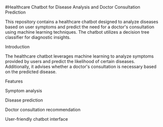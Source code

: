 #Healthcare Chatbot for Disease Analysis and Doctor Consultation Prediction

This repository contains a healthcare chatbot designed to analyze diseases based on user symptoms and predict the need for a doctor's consultation using machine learning techniques. The chatbot utilizes a decision tree classifier for diagnostic insights.

Introduction

The healthcare chatbot leverages machine learning to analyze symptoms provided by users and predict the likelihood of certain diseases. Additionally, it advises whether a doctor's consultation is necessary based on the predicted disease.

Features

Symptom analysis

Disease prediction

Doctor consultation recommendation

User-friendly chatbot interface
